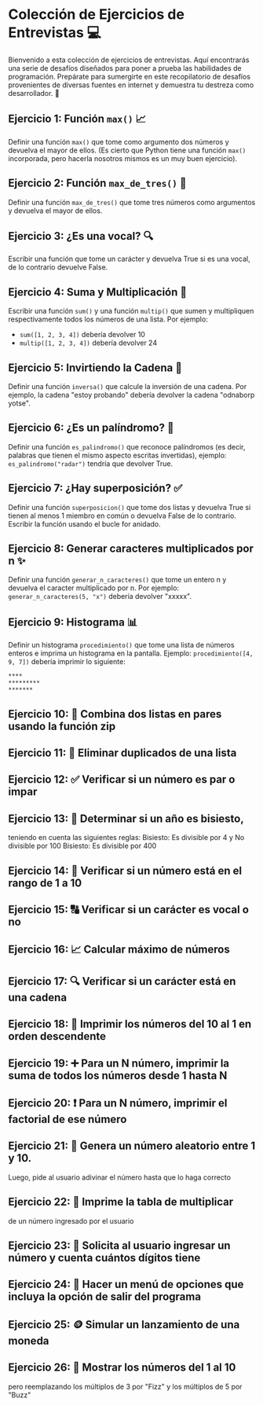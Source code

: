 # Colección de Ejercicios de Entrevistas 💻

Bienvenido a esta colección de ejercicios de entrevistas. Aquí encontrarás una serie de desafíos diseñados para poner a prueba las habilidades de programación. Prepárate para sumergirte en este recopilatorio de desafíos provenientes de diversas fuentes en internet y demuestra tu destreza como desarrollador. 🌟

## Ejercicio 1: Función `max()` 📈
Definir una función `max()` que tome como argumento dos números y devuelva el mayor de ellos. (Es cierto que Python tiene una función `max()` incorporada, pero hacerla nosotros mismos es un muy buen ejercicio).

## Ejercicio 2: Función `max_de_tres()` 🥇
Definir una función `max_de_tres()` que tome tres números como argumentos y devuelva el mayor de ellos.

## Ejercicio 3: ¿Es una vocal? 🔍
Escribir una función que tome un carácter y devuelva True si es una vocal, de lo contrario devuelve False.

## Ejercicio 4: Suma y Multiplicación 🧮
Escribir una función `sum()` y una función `multip()` que sumen y multipliquen respectivamente todos los números de una lista. Por ejemplo:

- `sum([1, 2, 3, 4])` debería devolver 10
- `multip([1, 2, 3, 4])` debería devolver 24

## Ejercicio 5: Invirtiendo la Cadena 🔄
Definir una función `inversa()` que calcule la inversión de una cadena. Por ejemplo, la cadena "estoy probando" debería devolver la cadena "odnaborp yotse".

## Ejercicio 6: ¿Es un palíndromo? 🔄
Definir una función `es_palindromo()` que reconoce palíndromos (es decir, palabras que tienen el mismo aspecto escritas invertidas), ejemplo: `es_palindromo("radar")` tendría que devolver True.

## Ejercicio 7: ¿Hay superposición? ✅
Definir una función `superposicion()` que tome dos listas y devuelva True si tienen al menos 1 miembro en común o devuelva False de lo contrario. Escribir la función usando el bucle for anidado.

## Ejercicio 8: Generar caracteres multiplicados por n ✨
Definir una función `generar_n_caracteres()` que tome un entero n y devuelva el caracter multiplicado por n. Por ejemplo: `generar_n_caracteres(5, "x")` debería devolver "xxxxx".

## Ejercicio 9: Histograma 📊
Definir un histograma `procedimiento()` que tome una lista de números enteros e imprima un histograma en la pantalla. Ejemplo: `procedimiento([4, 9, 7])` debería imprimir lo siguiente:
```
****
*********
*******
```

## Ejercicio 10: 🔄 Combina dos listas en pares usando la función zip

## Ejercicio 11: 🎯 Eliminar duplicados de una lista

## Ejercicio 12: ✅ Verificar si un número es par o impar

## Ejercicio 13: 📅 Determinar si un año es bisiesto, 
teniendo en cuenta las siguientes reglas:
Bisiesto: Es divisible por 4 y No divisible por 100
Bisiesto: Es divisible por 400

## Ejercicio 14: 🔢 Verificar si un número está en el rango de 1 a 10

## Ejercicio 15: 🔠 Verificar si un carácter es vocal o no

## Ejercicio 16: 📈 Calcular máximo de números

## Ejercicio 17: 🔍 Verificar si un carácter está en una cadena

## Ejercicio 18: 🔽 Imprimir los números del 10 al 1 en orden descendente

## Ejercicio 19: ➕ Para un N número, imprimir la suma de todos los números desde 1 hasta N

## Ejercicio 20: ❗ Para un N número, imprimir el factorial de ese número

## Ejercicio 21: 🎲 Genera un número aleatorio entre 1 y 10. 
Luego, pide al usuario adivinar el número hasta que lo haga correcto

## Ejercicio 22: 🔢 Imprime la tabla de multiplicar 
de un número ingresado por el usuario

## Ejercicio 23: 🔢 Solicita al usuario ingresar un número y cuenta cuántos dígitos tiene

## Ejercicio 24: 📜 Hacer un menú de opciones que incluya la opción de salir del programa

## Ejercicio 25: 🪙 Simular un lanzamiento de una moneda

## Ejercicio 26: 🔢 Mostrar los números del 1 al 10
pero reemplazando los múltiplos de 3 por "Fizz" y los múltiplos de 5 por "Buzz"

